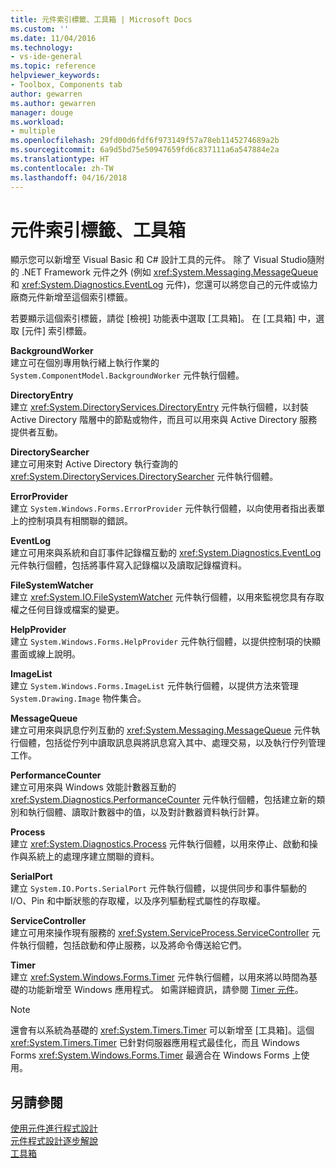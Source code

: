 ```yaml
---
title: 元件索引標籤、工具箱 | Microsoft Docs
ms.custom: ''
ms.date: 11/04/2016
ms.technology:
- vs-ide-general
ms.topic: reference
helpviewer_keywords:
- Toolbox, Components tab
author: gewarren
ms.author: gewarren
manager: douge
ms.workload:
- multiple
ms.openlocfilehash: 29fd00d6fdf6f973149f57a78eb1145274689a2b
ms.sourcegitcommit: 6a9d5bd75e50947659fd6c837111a6a547884e2a
ms.translationtype: HT
ms.contentlocale: zh-TW
ms.lasthandoff: 04/16/2018
---
```

# <a name="toolbox-components-tab"></a>元件索引標籤、工具箱

顯示您可以新增至 Visual Basic 和 C# 設計工具的元件。 除了 Visual Studio隨附的 .NET Framework 元件之外 (例如 <xref:System.Messaging.MessageQueue> 和 <xref:System.Diagnostics.EventLog> 元件)，您還可以將您自己的元件或協力廠商元件新增至這個索引標籤。
  
 若要顯示這個索引標籤，請從 [檢視] 功能表中選取 [工具箱]。 在 [工具箱] 中，選取 [元件] 索引標籤。  
  
 **BackgroundWorker**  
 建立可在個別專用執行緒上執行作業的 `System.ComponentModel.BackgroundWorker` 元件執行個體。  
  
 **DirectoryEntry**  
 建立 <xref:System.DirectoryServices.DirectoryEntry> 元件執行個體，以封裝 Active Directory 階層中的節點或物件，而且可以用來與 Active Directory 服務提供者互動。  
  
 **DirectorySearcher**  
 建立可用來對 Active Directory 執行查詢的 <xref:System.DirectoryServices.DirectorySearcher> 元件執行個體。  
  
 **ErrorProvider**  
 建立 `System.Windows.Forms.ErrorProvider` 元件執行個體，以向使用者指出表單上的控制項具有相關聯的錯誤。  
  
 **EventLog**  
 建立可用來與系統和自訂事件記錄檔互動的 <xref:System.Diagnostics.EventLog> 元件執行個體，包括將事件寫入記錄檔以及讀取記錄檔資料。
  
 **FileSystemWatcher**  
 建立 <xref:System.IO.FileSystemWatcher> 元件執行個體，以用來監視您具有存取權之任何目錄或檔案的變更。
  
 **HelpProvider**  
 建立 `System.Windows.Forms.HelpProvider` 元件執行個體，以提供控制項的快顯畫面或線上說明。  
  
 **ImageList**  
 建立 `System.Windows.Forms.ImageList` 元件執行個體，以提供方法來管理 `System.Drawing.Image` 物件集合。  
  
 **MessageQueue**  
 建立可用來與訊息佇列互動的 <xref:System.Messaging.MessageQueue> 元件執行個體，包括從佇列中讀取訊息與將訊息寫入其中、處理交易，以及執行佇列管理工作。

 **PerformanceCounter**  
 建立可用來與 Windows 效能計數器互動的 <xref:System.Diagnostics.PerformanceCounter> 元件執行個體，包括建立新的類別和執行個體、讀取計數器中的值，以及對計數器資料執行計算。
  
 **Process**  
 建立 <xref:System.Diagnostics.Process> 元件執行個體，以用來停止、啟動和操作與系統上的處理序建立關聯的資料。
  
 **SerialPort**  
 建立 `System.IO.Ports.SerialPort` 元件執行個體，以提供同步和事件驅動的 I/O、Pin 和中斷狀態的存取權，以及序列驅動程式屬性的存取權。  
  
 **ServiceController**  
 建立可用來操作現有服務的 <xref:System.ServiceProcess.ServiceController> 元件執行個體，包括啟動和停止服務，以及將命令傳送給它們。
  
 **Timer**  
 建立 <xref:System.Windows.Forms.Timer> 元件執行個體，以用來將以時間為基礎的功能新增至 Windows 應用程式。 如需詳細資訊，請參閱 [Timer 元件](/dotnet/framework/winforms/controls/timer-component-windows-forms)。  
  
> [!NOTE]
>  還會有以系統為基礎的 <xref:System.Timers.Timer> 可以新增至 [工具箱]。這個 <xref:System.Timers.Timer> 已針對伺服器應用程式最佳化，而且 Windows Forms <xref:System.Windows.Forms.Timer> 最適合在 Windows Forms 上使用。  
  
## <a name="see-also"></a>另請參閱

[使用元件進行程式設計](http://msdn.microsoft.com/Library/d4d4fcb4-e0b8-46b3-b679-7ee0026eb9e3)  
[元件程式設計逐步解說](http://msdn.microsoft.com/Library/373cacf7-479e-4b05-991c-5cb18824e913)  
[工具箱](../../ide/reference/toolbox.md)